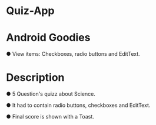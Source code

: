 # Quiz-App

# Android Goodies
● View items: Checkboxes, radio buttons and EditText.

# Description
● 5 Question's quizz about Science.

● It had to contain radio buttons, checkboxes and EditText.

● Final score is shown with a Toast.
